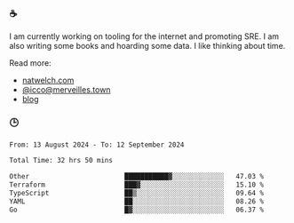### ☕

I am currently working on tooling for the internet and promoting SRE. I am also writing some books and hoarding some data. I like thinking about time. 

Read more:

 - [natwelch.com](https://natwelch.com)
 - [@icco@merveilles.town](https://merveilles.town/@icco)
 - [blog](https://writing.natwelch.com)

### 🕒

<!--START_SECTION:waka-->

```txt
From: 13 August 2024 - To: 12 September 2024

Total Time: 32 hrs 50 mins

Other                        ███████████▓░░░░░░░░░░░░░   47.03 %
Terraform                    ███▓░░░░░░░░░░░░░░░░░░░░░   15.10 %
TypeScript                   ██▒░░░░░░░░░░░░░░░░░░░░░░   09.64 %
YAML                         ██░░░░░░░░░░░░░░░░░░░░░░░   08.26 %
Go                           █▓░░░░░░░░░░░░░░░░░░░░░░░   06.37 %
```

<!--END_SECTION:waka-->
